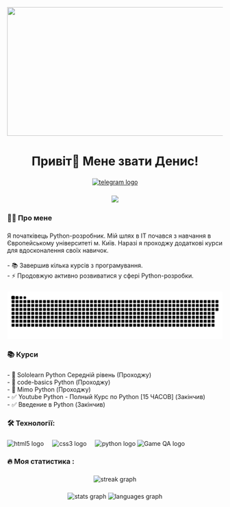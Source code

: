 <div align="center">
  <img height="300" width="600" src="https://user-images.githubusercontent.com/74038190/225813708-98b745f2-7d22-48cf-9150-083f1b00d6c9.gif"  />
</div>

###

<h1 align="center">Привіт👋 Мене звати Денис!</h1>

###

<div align="center">
  <a href="https://t.me/Denis_20_02" target="_blank">
    <img src="https://img.shields.io/static/v1?message=Telegram&logo=telegram&label=&color=2CA5E0&logoColor=white&labelColor=&style=for-the-badge" height="25" alt="telegram logo"  />
  </a>
</div>

###

<div align="center">
  <img src="https://visitor-badge.laobi.icu/badge?page_id=DenisHomeniuk.DenisHomeniuk&" />
</div>

###

<h3 align="left">👩‍💻  Про мене</h3>

###

<p align="left">
Я початківець Python-розробник. Мій шлях в IT почався з навчання в Європейському університеті м. Київ. Наразі я проходжу додаткові курси для вдосконалення своїх навичок.<br><br>
- 📚 Завершив кілька курсів з програмування.<br>
- ⚡ Продовжую активно розвиватися у сфері Python-розробки.
</p>

###

###

<p align="center">
 <img width="600" src="assets/github-snake.svg" alt="snake"/>
</p>

###

<h3 align="left">📚 Курси</h3>

###

<p align="left">
- 📖 Sololearn Python Середній рівень (Проходжу)<br>
- 📖 code-basics Python (Проходжу)<br>
- 📖 Mimo Python (Проходжу)<br>
- ✅ Youtube Python - Полный Курс по Python [15 ЧАСОВ] (Закінчив)<br>
- ✅ Введение в Python (Закінчив)<br>

</p>

###

<h3 align="left">🛠 Технології:</h3>

###

<div align="left">
  <img src="https://cdn.jsdelivr.net/gh/devicons/devicon/icons/html5/html5-original.svg" height="40" alt="html5 logo"  />
  <img width="12" />
  <img src="https://cdn.jsdelivr.net/gh/devicons/devicon/icons/css3/css3-original.svg" height="40" alt="css3 logo"  />
  <img width="12" />
  <img src="https://skillicons.dev/icons?i=py" height="40" alt="python logo"  />
  <img src="https://i.postimg.cc/XJLXQb4H/game-qa-logo.png" width="50" alt="Game QA logo"/>
</div>

###

<h3 align="left">🔥   Моя статистика :</h3>

###

<div align="center">
  <img src="https://streak-stats.demolab.com?user=denishomeniuk&locale=en&mode=daily&theme=dark&hide_border=false&border_radius=5&order=3" height="220" alt="streak graph" />
</div>

###

<div align="center">
  <img src="https://github-readme-stats.vercel.app/api?username=denishomeniuk&hide_title=false&hide_rank=false&show_icons=true&include_all_commits=true&count_private=true&disable_animations=false&theme=dracula&locale=en&hide_border=false&order=1" height="150" alt="stats graph" />
  <img src="https://github-readme-stats.vercel.app/api/top-langs?username=denishomeniuk&locale=en&hide_title=false&layout=compact&card_width=320&langs_count=5&theme=dracula&hide_border=false&order=2" height="150" alt="languages graph" />
</div>


###

